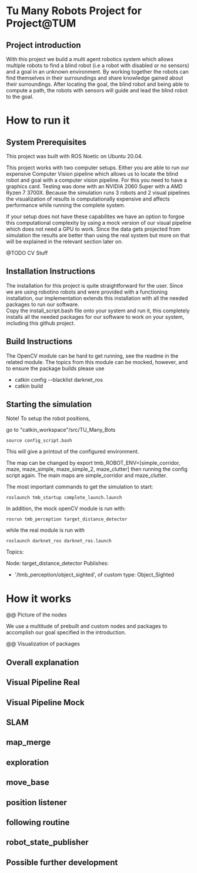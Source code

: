 # Tu Many Robots Project for Project@TUM
## Project introduction
With this project we build a multi agent robotics system which allows multiple robots to find a blind robot (i.e a robot with disabled or no sensors) and a goal in an unknown environment. By working together the robots can find themselves in their surroundings and share knowledge gained about their surroundings. After locating the goal, the blind robot and being able to compute a path, the robots with sensors will guide and lead the blind robot to the goal.


# How to run it


## System Prerequisites
This project was built with ROS Noetic on Ubuntu 20.04.

This project works with two computer setups. Either you are able to run our expensive Computer Vision pipeline which allows us to locate the blind robot and goal with a computer vision pipeline. For this you need to have a graphics card. Testing was done with an NVIDIA 2060 Super with a AMD Ryzen 7 3700X. Because the simulation runs 3 robots and 2 visual pipelines the visualization of results is computationally expensive and affects performance while running the complete system.

If your setup does not have these capabilites we have an option to forgoe this computational complexity by using a mock version of our visual pipeline which does not need a GPU to work. Since the data gets projected from simulation the results are better than using the real system but more on that will be explained in the relevant section later on.

@TODO CV Stuff


## Installation Instructions
The installation for this project is quite straightforward for the user. Since we are using robotino robots and were provided with a functioning installation, our implementation extends this installation with all the needed packages to run our software.  
Copy the install_script.bash file onto your system and run it, this completely installs all the needed packages for our software to work on your system, including this github project.


## Build Instructions
The OpenCV module can be hard to get running, see the readme in the related module.
The topics from this module can be mocked, however, and to ensure the package builds please use

- catkin config --blacklist darknet_ros
- catkin build


## Starting the simulation

Note! To setup the robot positions,

go to "catkin_workspace"/src/TU_Many_Bots
```
source config_script.bash
```
This will give a printout of the configured environment.

The map can be changed by
export tmb_ROBOT_ENV=[simple_corridor, maze, maze_simple, maze_simple_2, maze_clutter]
then running the config script again. The main maps are simple_corridor and maze_clutter.

The most important commands to get the simulation to start:
```
roslaunch tmb_startup complete_launch.launch
```

In addition, the mock openCV module is run with:
```
rosrun tmb_perception target_distance_detector
```
while the real module is run with
```
roslaunch darknet_ros darknet_ros.launch
```

Topics:

Node: target_distance_detector
Publishes:
* '/tmb_perception/object_sighted', of custom type: Object_Sighted


# How it works
@@ Picture of the nodes 

We use a multitude of prebuilt and custom nodes and packages to accomplish our goal specified in the introduction. 

@@ Visualization of packages

## Overall explanation

## Visual Pipeline Real

## Visual Pipeline Mock

## SLAM

## map_merge

## exploration

## move_base

## position listener

## following routine

## robot_state_publisher

## Possible further development